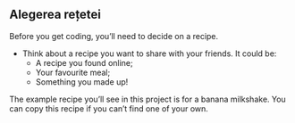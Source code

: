 ## Alegerea rețetei

Before you get coding, you’ll need to decide on a recipe.

+ Think about a recipe you want to share with your friends. It could be: 
    + A recipe you found online;
    + Your favourite meal;
    + Something you made up!

The example recipe you’ll see in this project is for a banana milkshake. You can copy this recipe if you can’t find one of your own.